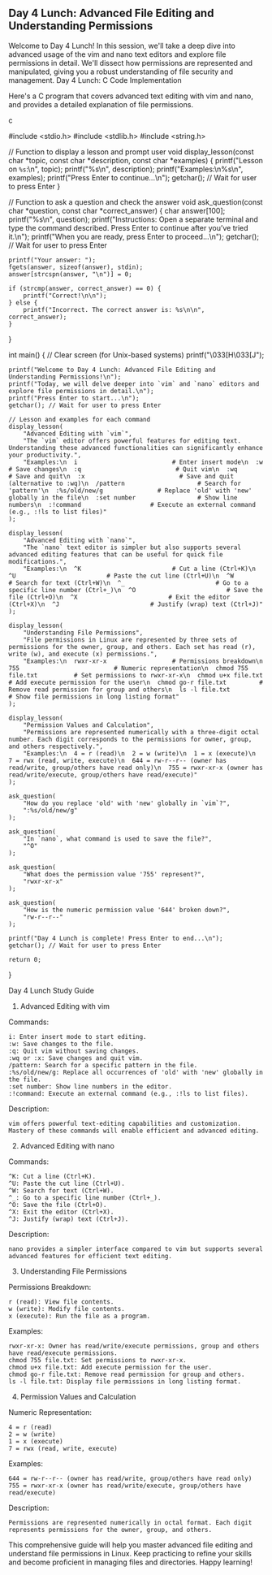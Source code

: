 ## Day 4 Lunch: Advanced File Editing and Understanding Permissions

Welcome to Day 4 Lunch! In this session, we'll take a deep dive into advanced usage of the vim and nano text editors and explore file permissions in detail. We'll dissect how permissions are represented and manipulated, giving you a robust understanding of file security and management.
Day 4 Lunch: C Code Implementation

Here's a C program that covers advanced text editing with vim and nano, and provides a detailed explanation of file permissions.

c

#include <stdio.h>
#include <stdlib.h>
#include <string.h>

// Function to display a lesson and prompt user
void display_lesson(const char *topic, const char *description, const char *examples) {
    printf("Lesson on `%s`:\n", topic);
    printf("%s\n", description);
    printf("Examples:\n%s\n", examples);
    printf("Press Enter to continue...\n");
    getchar(); // Wait for user to press Enter
}

// Function to ask a question and check the answer
void ask_question(const char *question, const char *correct_answer) {
    char answer[100];
    printf("%s\n", question);
    printf("Instructions: Open a separate terminal and type the command described. Press Enter to continue after you’ve tried it.\n");
    printf("When you are ready, press Enter to proceed...\n");
    getchar(); // Wait for user to press Enter

    printf("Your answer: ");
    fgets(answer, sizeof(answer), stdin);
    answer[strcspn(answer, "\n")] = 0;

    if (strcmp(answer, correct_answer) == 0) {
        printf("Correct!\n\n");
    } else {
        printf("Incorrect. The correct answer is: %s\n\n", correct_answer);
    }
}

int main() {
    // Clear screen (for Unix-based systems)
    printf("\033[H\033[J");

    printf("Welcome to Day 4 Lunch: Advanced File Editing and Understanding Permissions!\n");
    printf("Today, we will delve deeper into `vim` and `nano` editors and explore file permissions in detail.\n");
    printf("Press Enter to start...\n");
    getchar(); // Wait for user to press Enter

    // Lesson and examples for each command
    display_lesson(
        "Advanced Editing with `vim`",
        "The `vim` editor offers powerful features for editing text. Understanding these advanced functionalities can significantly enhance your productivity.",
        "Examples:\n  i                          # Enter insert mode\n  :w                          # Save changes\n  :q                          # Quit vim\n  :wq                         # Save and quit\n  :x                          # Save and quit (alternative to :wq)\n  /pattern                    # Search for 'pattern'\n  :%s/old/new/g               # Replace 'old' with 'new' globally in the file\n  :set number                 # Show line numbers\n  :!command                   # Execute an external command (e.g., :!ls to list files)"
    );

    display_lesson(
        "Advanced Editing with `nano`",
        "The `nano` text editor is simpler but also supports several advanced editing features that can be useful for quick file modifications.",
        "Examples:\n  ^K                         # Cut a line (Ctrl+K)\n  ^U                         # Paste the cut line (Ctrl+U)\n  ^W                         # Search for text (Ctrl+W)\n  ^_                         # Go to a specific line number (Ctrl+_)\n  ^O                         # Save the file (Ctrl+O)\n  ^X                         # Exit the editor (Ctrl+X)\n  ^J                         # Justify (wrap) text (Ctrl+J)"
    );

    display_lesson(
        "Understanding File Permissions",
        "File permissions in Linux are represented by three sets of permissions for the owner, group, and others. Each set has read (r), write (w), and execute (x) permissions.",
        "Examples:\n  rwxr-xr-x                  # Permissions breakdown\n  755                          # Numeric representation\n  chmod 755 file.txt          # Set permissions to rwxr-xr-x\n  chmod u+x file.txt          # Add execute permission for the user\n  chmod go-r file.txt         # Remove read permission for group and others\n  ls -l file.txt              # Show file permissions in long listing format"
    );

    display_lesson(
        "Permission Values and Calculation",
        "Permissions are represented numerically with a three-digit octal number. Each digit corresponds to the permissions for owner, group, and others respectively.",
        "Examples:\n  4 = r (read)\n  2 = w (write)\n  1 = x (execute)\n  7 = rwx (read, write, execute)\n  644 = rw-r--r-- (owner has read/write, group/others have read only)\n  755 = rwxr-xr-x (owner has read/write/execute, group/others have read/execute)"
    );

    ask_question(
        "How do you replace 'old' with 'new' globally in `vim`?",
        ":%s/old/new/g"
    );

    ask_question(
        "In `nano`, what command is used to save the file?",
        "^O"
    );

    ask_question(
        "What does the permission value '755' represent?",
        "rwxr-xr-x"
    );

    ask_question(
        "How is the numeric permission value '644' broken down?",
        "rw-r--r--"
    );

    printf("Day 4 Lunch is complete! Press Enter to end...\n");
    getchar(); // Wait for user to press Enter

    return 0;
}

Day 4 Lunch Study Guide
1. Advanced Editing with vim

Commands:

    i: Enter insert mode to start editing.
    :w: Save changes to the file.
    :q: Quit vim without saving changes.
    :wq or :x: Save changes and quit vim.
    /pattern: Search for a specific pattern in the file.
    :%s/old/new/g: Replace all occurrences of 'old' with 'new' globally in the file.
    :set number: Show line numbers in the editor.
    :!command: Execute an external command (e.g., :!ls to list files).

Description:

    vim offers powerful text-editing capabilities and customization. Mastery of these commands will enable efficient and advanced editing.

2. Advanced Editing with nano

Commands:

    ^K: Cut a line (Ctrl+K).
    ^U: Paste the cut line (Ctrl+U).
    ^W: Search for text (Ctrl+W).
    ^_: Go to a specific line number (Ctrl+_).
    ^O: Save the file (Ctrl+O).
    ^X: Exit the editor (Ctrl+X).
    ^J: Justify (wrap) text (Ctrl+J).

Description:

    nano provides a simpler interface compared to vim but supports several advanced features for efficient text editing.

3. Understanding File Permissions

Permissions Breakdown:

    r (read): View file contents.
    w (write): Modify file contents.
    x (execute): Run the file as a program.

Examples:

    rwxr-xr-x: Owner has read/write/execute permissions, group and others have read/execute permissions.
    chmod 755 file.txt: Set permissions to rwxr-xr-x.
    chmod u+x file.txt: Add execute permission for the user.
    chmod go-r file.txt: Remove read permission for group and others.
    ls -l file.txt: Display file permissions in long listing format.

4. Permission Values and Calculation

Numeric Representation:

    4 = r (read)
    2 = w (write)
    1 = x (execute)
    7 = rwx (read, write, execute)

Examples:

    644 = rw-r--r-- (owner has read/write, group/others have read only)
    755 = rwxr-xr-x (owner has read/write/execute, group/others have read/execute)

Description:

    Permissions are represented numerically in octal format. Each digit represents permissions for the owner, group, and others.

This comprehensive guide will help you master advanced file editing and understand file permissions in Linux. Keep practicing to refine your skills and become proficient in managing files and directories. Happy learning!
